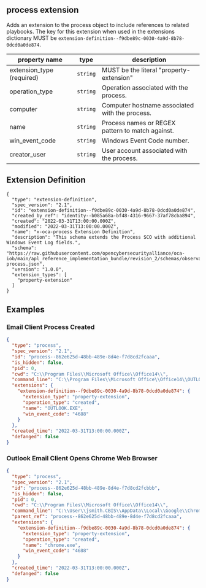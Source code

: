 ## process extension

Adds an extension to the process object to include references to related playbooks. The key for this extension when used in the extensions dictionary MUST be `extension-definition--f9dbe89c-0030-4a9d-8b78-0dcd0a0de874`.

| property name | type | description |
| -- | -- | -- |
| extension_type (required) | `string` | MUST be the literal "property-extension"
| operation_type | `string` | Operation associated with the process.
| computer | `string` | Computer hostname associated with the process.
| name | `string` | Process names or REGEX pattern to match against.
| win_event_code | `string` | Windows Event Code number.
| creator_user | `string` | User account associated with the process.

## Extension Definition

```
{
  "type": "extension-definition",
  "spec_version": "2.1",
  "id": "extension-definition--f9dbe89c-0030-4a9d-8b78-0dcd0a0de874",
  "created_by_ref": "identity--b085a68a-bf48-4316-9667-37af78cba894",
  "created": "2022-03-31T13:00:00.000Z",
  "modified": "2022-03-31T13:00:00.000Z",
  "name": "x-oca-process Extension Definition",
  "description": "This schema extends the Process SCO with additional Windows Event Log fields.",
  "schema": "https://raw.githubusercontent.com/opencybersecurityalliance/oca-iob/main/apl_reference_implementation_bundle/revision_2/schemas/observables/extended-process.json",
  "version": "1.0.0",
  "extension_types": [
    "property-extension"
  ]
}
```

## Examples

### Email Client Process Created

```json
{
  "type": "process",
  "spec_version": "2.1",
  "id": "process--862e625d-48bb-489e-8d4e-f7d8cd2fcaaa",
  "is_hidden": false,
  "pid": 0,
  "cwd": "C:\\Program Files\\Microsoft Office\\Office14\\",
  "command_line": "C:\\Program Files\\Microsoft Office\\Office14\\OUTLOOK.EXE",
  "extensions": {
    "extension-definition--f9dbe89c-0030-4a9d-8b78-0dcd0a0de874": {
      "extension_type": "property-extension",
      "operation_type": "created",
      "name": "OUTLOOK.EXE",
      "win_event_code": "4688"
    }
  },
  "created_time": "2022-03-31T13:00:00.000Z",
  "defanged": false
}
```

### Outlook Email Client Opens Chrome Web Browser

```json
{
  "type": "process",
  "spec_version": "2.1",
  "id": "process--862e625d-48bb-489e-8d4e-f7d8cd2fcbbb",
  "is_hidden": false,
  "pid": 0,
  "cwd": "C:\\Program Files\\Microsoft Office\\Office14\\",
  "command_line": "C:\\User\\jsmith.CBIS\\AppData\\Local\\Google\\Chrome\\Application\\chrome.exe --single-argument https://172.25.1.19/download/test.docm",
  "parent_ref": "process--862e625d-48bb-489e-8d4e-f7d8cd2fcaaa",
  "extensions": {
    "extension-definition--f9dbe89c-0030-4a9d-8b78-0dcd0a0de874": {
      "extension_type": "property-extension",
      "operation_type": "created",
      "name": "chrome.exe",
      "win_event_code": "4688"
    }
  },
  "created_time": "2022-03-31T13:00:00.000Z",
  "defanged": false
}
```
